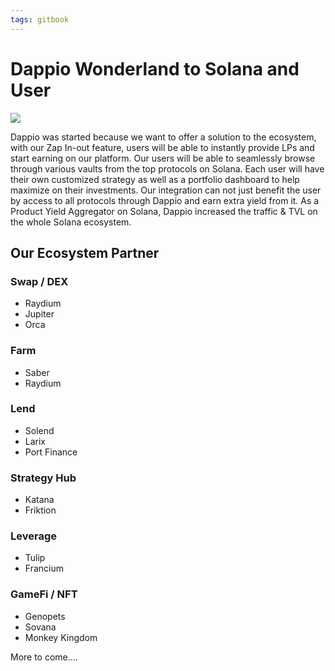```yaml
---
tags: gitbook
---
```


# Dappio Wonderland to Solana and User

![](https://hackmd.io/_uploads/HyT4kiOD5.png)


Dappio was started because we want to offer a solution to the ecosystem, with our Zap In-out feature, users will be able to instantly provide LPs and start earning on our platform. Our users will be able to seamlessly browse through various vaults from the top protocols on Solana. Each user will have their own customized strategy as well as a portfolio dashboard to help maximize on their investments. Our integration can not just benefit the user by access to all protocols through Dappio and earn extra yield from it. As a Product Yield Aggregator on Solana, Dappio increased the traffic & TVL on the whole Solana ecosystem. 

## Our Ecosystem Partner

### Swap / DEX
- Raydium
- Jupiter
- Orca

### Farm
- Saber
- Raydium

### Lend
- Solend
- Larix
- Port Finance

### Strategy Hub
- Katana
- Friktion

### Leverage
- Tulip
- Francium

### GameFi / NFT
- Genopets
- Sovana
- Monkey Kingdom

More to come….

